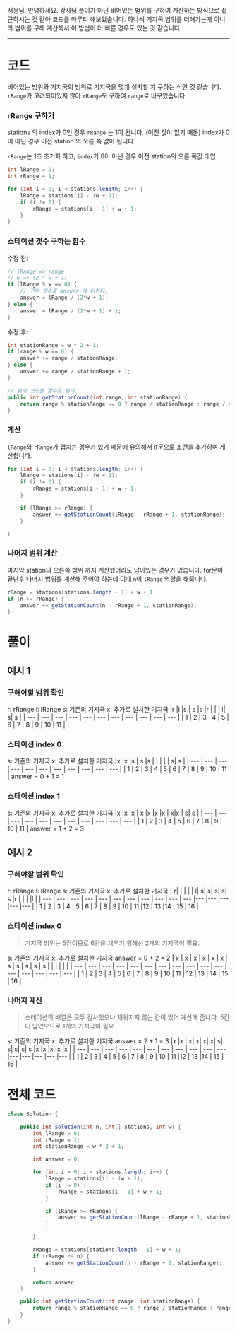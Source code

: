 서윤님, 안녕하세요.
강사님 풀이가 아닌 비어있는 범위를 구하여 계산하는 방식으로 접근하시는 것 같아 코드를 마무리 해보았습니다.
하나씩 기지국 범위를 더해가는게 아니라 범위를 구해 계산해서 이 방법이 더 빠른 경우도 있는 것 같습니다.

---

# 코드

비어있는 범위와 기지국의 범위로 기지국을 몇개 설치할 지 구하는 식인 것 같습니다.
`rRange`가 고려되어있지 않아 `rRange`도 구하여 `range`로 바꾸었습니다.

### rRange 구하기

stations 의 index가 0인 경우 `rRange` 는 1이 됩니다. (이전 값이 없기 때문)
index가 0이 아닌 경우 이전 station 의 오른 쪽 값이 됩니다.

`rRange`는 1초 초기화 하고, `index`가 0이 아닌 경우 이전 station의 오른 쪽값 대입.

```java
int lRange = 0;
int rRange = 1;

for (int i = 0; i < stations.length; i++) {
    lRange = stations[i] - (w + 1);
    if (i != 0) {
        rRange = stations[i - 1] + w + 1;
    }
}
```

### 스테이션 갯수 구하는 함수

수정 전:

```java
// lRange => range
// w => (2 * w + 1)
if (lRange % w == 0) {
    // 구한 갯수를 answer 에 더한다.
    answer = lRange / (2*w + 1);
} else {
    answer = lRange / (2*w + 1) + 1;
}
```

수정 후:

```java
int stationRange = w * 2 + 1;
if (range % w == 0) {
    answer += range / stationRange;
} else {
    answer += range / stationRange + 1;
}

// 위의 코드를 함수로 분리
public int getStationCount(int range, int stationRange) {
    return range % stationRange == 0 ? range / stationRange : range / stationRange + 1;
}
```

### 계산

`lRange`와 `rRange`가 겹치는 경우가 있기 때문에 유의해서 if문으로 조건을 추가하여 게산합니다.

```java
for (int i = 0; i < stations.length; i++) {
    lRange = stations[i] - (w + 1);
    if (i != 0) {
        rRange = stations[i - 1] + w + 1;
    }

    if (lRange >= rRange) {
        answer += getStationCount(lRange - rRange + 1, stationRange);
    }

}
```

### 나머지 범위 계산

마지막 station의 오른쪽 범위 까지 계산했더라도 남아있는 경우가 있습니다.
for문이 끝난후 나머지 범위를 계산해 주어야 하는데 이때 `n`이 `lRange` 역할을 해줍니다.

```java
rRange = stations[stations.length - 1] + w + 1;
if (n >= rRange) {
    answer += getStationCount(n - rRange + 1, stationRange);
}
```

# 풀이

## 예시 1

### 구해야할 범위 확인

r: rRange
l: lRange
s: 기존의 기지국
x: 추가로 설치한 기지국
|r |l |s | s |s |r | | | l| s| s |
| --- | --- | --- | --- | --- | --- | --- | --- | --- | --- | --- |
| 1 | 2 | 3 | 4 | 5 | 6 | 7 | 8 | 9 | 10 | 11 |

### 스테이션 index 0

s: 기존의 기지국
x: 추가로 설치한 기지국
|x |x |s | s |s | | | | | s| s |
| --- | --- | --- | --- | --- | --- | --- | --- | --- | --- | --- |
| 1 | 2 | 3 | 4 | 5 | 6 | 7 | 8 | 9 | 10 | 11 |
answer = 0 + 1 = 1

### 스테이션 index 1

s: 기존의 기지국
x: 추가로 설치한 기지국
|x |x |x | x |x |x |x | x|x | s| s |
| --- | --- | --- | --- | --- | --- | --- | --- | --- | --- | --- |
| 1 | 2 | 3 | 4 | 5 | 6 | 7 | 8 | 9 | 10 | 11 |
answer = 1 + 2 = 3

## 예시 2

### 구해야할 범위 확인

r: rRange
l: lRange
s: 기존의 기지국
x: 추가로 설치한 기지국
| r| | | | | l| s| s| s| s| s |r | | | |l |
| --- | --- | --- | --- | --- | --- | --- | --- | --- | --- | --- |--- |--- |--- |--- |--- |
| 1 | 2 | 3 | 4 | 5 | 6 | 7 | 8 | 9 | 10 | 11 |12 | 13 |14 | 15 | 16 |

### 스테이션 index 0

> 기지국 범위는 5칸이므로 6칸을 채우기 위해선 2개의 기지국이 필요.

s: 기존의 기지국
x: 추가로 설치한 기지국
answer = 0 + 2 = 2
| x | x | x | x | x | x | s | s | s | s | s | | | | | |
| --- | --- | --- | --- | --- | --- | --- | --- | --- | --- | --- | --- | --- | --- | --- | --- |
| 1 | 2 | 3 | 4 | 5 | 6 | 7 | 8 | 9 | 10 | 11 | 12 | 13 | 14 | 15 | 16 |

### 나머지 계산

> 스테이션의 배열은 모두 검사했으나 채워지지 않는 칸이 있어 계산해 줍니다.
> 5칸이 남았으므로 1개의 기지국이 필요.

s: 기존의 기지국
x: 추가로 설치한 기지국
answer = 2 + 1 = 3
|x |x | x| x| x| x| s| s| s| s| s |x |x |x |x |x |
| --- | --- | --- | --- | --- | --- | --- | --- | --- | --- | --- |--- |--- |--- |--- |--- |
| 1 | 2 | 3 | 4 | 5 | 6 | 7 | 8 | 9 | 10 | 11 |12 | 13 |14 | 15 | 16 |

# 전체 코드

```java
class Solution {

    public int solution(int n, int[] stations, int w) {
        int lRange = 0;
        int rRange = 1;
        int stationRange = w * 2 + 1;

        int answer = 0;

        for (int i = 0; i < stations.length; i++) {
            lRange = stations[i] - (w + 1);
            if (i != 0) {
                rRange = stations[i - 1] + w + 1;
            }

            if (lRange >= rRange) {
                answer += getStationCount(lRange - rRange + 1, stationRange);
            }

        }

        rRange = stations[stations.length - 1] + w + 1;
        if (rRange <= n) {
            answer += getStationCount(n - rRange + 1, stationRange);
        }

        return answer;
    }

    public int getStationCount(int range, int stationRange) {
        return range % stationRange == 0 ? range / stationRange : range / stationRange + 1;
    }
}
```
